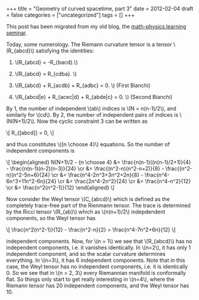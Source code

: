 +++
title = "Geometry of curved spacetime, part 3"
date = 2012-02-04
draft = false
categories = ["uncategorized"]
tags = []
+++

This post has been migrated from my old blog, the [math-physics learning seminar](https://mathphysseminar.blogspot.com/).


Today, some numerology. The Riemann curvature tensor is a tensor \\(R_{abcd}\\) satisfying the identities:


1. \\(R_{abcd} = -R_{bacd}.\\)


2. \\(R_{abcd} = R_{cdba}. \\)


3. \\(R_{abcd} + R_{acdb} + R_{adbc} = 0. \\) (First Bianchi)


4. \\(R_{abcd|e} + R_{acec|d} + R_{abde|c} = 0. \\) (Second Bianchi)


By 1, the number of independent \\(ab\\) indices is \\(N = n(n-1)/2\\), and similarly for \\(cd\\). By 2, the number of independent pairs of indices is \\(N(N+1)/2\\). Now the cyclic constraint 3 can be written as

\\[ R_{[abcd]} = 0, \\]

and thus constitutes \\({n \choose 4}\\) equations. So the number of independent components is

\\[ \\begin{aligned}
 N(N+1)/2 - {n \choose 4} &= \frac{n(n-1)((n(n-1)/2+1)}{4} - \frac{n(n-1)(n-2)(n-3)}{24} \cr
&= \frac{(n^2-n)(n^2-n+2)}{8} - \frac{(n^2-n)(n^2-5n+6}{24} \cr
&= \frac{n^4-2n^3+3n^2+2n}{8} - \frac{n^4-6n^3+11n^2-6n}{24} \cr
&= \frac{2n^4-2n^2}{24} \cr
&= \frac{n^4-n^2}{12} \cr
&= \frac{n^2(n^2-1)}{12}
\\end{aligned} \\]


Now consider the Weyl tensor \\(C_{abcd}\\) which is defined as the completely trace-free part of the Rienmann tensor. The trace is determined by the Ricci tensor \\(R_{ab}\\) which as \\(n(n+1)/2\\) indepdendent components, so the Weyl tensor has

\\[ \frac{n^2(n^2-1)}{12} - \frac{n^2-n}{2} = \frac{n^4-7n^2+6n}{12} \\]

independent components. Now, for \\(n = 1\\) we see that \\(R_{abcd}\\) has no independent components, i.e. it vanishes identically. In \\(n=2\\), it has only 1 independent component, and so the scalar curvature determines everything. In \\(n=3\\), it has 6 independent components. Note that in this case, the Weyl tensor has no independent components, i.e. it is identically 0. So we see that in \\(n = 2, 3\\) every Riemannian manifold is conformally flat. So things only start to get really interesting in \\(n=4\\), where the Riemann tensor has 20 independent components, and the Weyl tensor has 10.